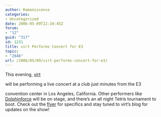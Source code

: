 ```yaml
---
author: Ramaniscence
categories:
- Uncategorized
date: 2006-05-09T22:34:45Z
forum:
- "12"
guid: "317"
id: 1231
title: virt Performs Concert for E3
topic:
- "2846"
url: /2006/05/09/virt-performs-concert-for-e3/
---
```


This evening, <a target="_blank" href="http://virt.vgmix.com">virt</a>
  
will be performing a live concert at a club just minutes from the E3
  
convention center in Los Angeles, California. Other performers like <a target="_blank" href="http://www.myspace.com/dolphinforce">Dolphinforce</a> will be on stage, and there&#8217;s an all night Tetris tournament to boot. Check out the <a target="_self" href="http://virt.vgmix.com/bleep_bloop_web_flyer.jpg">flyer</a> for specifics and stay tuned to virt&#8217;s blog for updates on the show!
